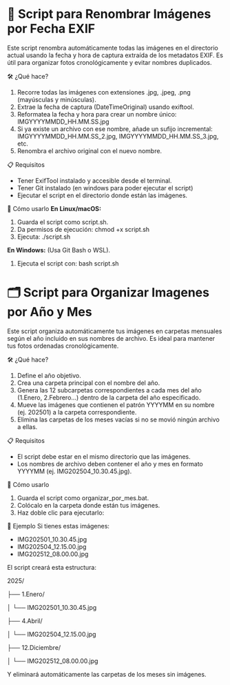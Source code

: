 # 📸 Script para Renombrar Imágenes por Fecha EXIF
Este script renombra automáticamente todas las imágenes en el directorio actual usando la fecha y hora de captura extraída de los metadatos EXIF. 
Es útil para organizar fotos cronológicamente y evitar nombres duplicados.

🛠️ ¿Qué hace?
1. Recorre todas las imágenes con extensiones .jpg, .jpeg, .png (mayúsculas y minúsculas).
2. Extrae la fecha de captura (DateTimeOriginal) usando exiftool.
3. Reformatea la fecha y hora para crear un nombre único: IMGYYYYMMDD_HH.MM.SS.jpg
4. Si ya existe un archivo con ese nombre, añade un sufijo incremental: IMGYYYYMMDD_HH.MM.SS_2.jpg, IMGYYYYMMDD_HH.MM.SS_3.jpg, etc.
5. Renombra el archivo original con el nuevo nombre.

📋 Requisitos
- Tener ExifTool instalado y accesible desde el terminal.
- Tener Git instalado (en windows para poder ejecutar el script)
- Ejecutar el script en el directorio donde están las imágenes.

🚀 Cómo usarlo
**En Linux/macOS:**
1. Guarda el script como script.sh.
2. Da permisos de ejecución:
    chmod +x script.sh
3. Ejecuta:
    ./script.sh

**En Windows:**
(Usa Git Bash o WSL).
1. Ejecuta el script con:
    bash script.sh

# 🗂️ Script para Organizar Imagenes por Año y Mes
Este script organiza automáticamente tus imágenes en carpetas mensuales según el año incluido en sus nombres de archivo. 
Es ideal para mantener tus fotos ordenadas cronológicamente.

🛠️ ¿Qué hace?
1. Define el año objetivo.
2. Crea una carpeta principal con el nombre del año.
3. Genera las 12 subcarpetas correspondientes a cada mes del año (1.Enero, 2.Febrero...) dentro de la carpeta del año especificado.
4. Mueve las imágenes que contienen el patrón YYYYMM en su nombre (ej. 202501) a la carpeta correspondiente.
5. Elimina las carpetas de los meses vacías si no se movió ningún archivo a ellas.

📋 Requisitos
- El script debe estar en el mismo directorio que las imágenes.
- Los nombres de archivo deben contener el año y mes en formato YYYYMM (ej. IMG202504_10.30.45.jpg).

🚀 Cómo usarlo
1. Guarda el script como organizar_por_mes.bat.
2. Colócalo en la carpeta donde están tus imágenes.
3. Haz doble clic para ejecutarlo:
    
🧠 Ejemplo
Si tienes estas imágenes:

- IMG202501_10.30.45.jpg
- IMG202504_12.15.00.jpg
- IMG202512_08.00.00.jpg

El script creará esta estructura:

2025/

├── 1.Enero/

│   └── IMG202501_10.30.45.jpg

├── 4.Abril/

│   └── IMG202504_12.15.00.jpg

├── 12.Diciembre/

│   └── IMG202512_08.00.00.jpg

Y eliminará automáticamente las carpetas de los meses sin imágenes.
